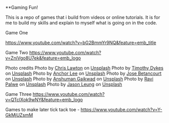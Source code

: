 **Gaming Fun!

This is a repo of games that i build from videos or online tutorials.  It is for me to build my skills and explain to myself what is going on in the code.

Game One

https://www.youtube.com/watch?v=bG2BmmYr9NQ&feature=emb_title

Game Two
https://www.youtube.com/watch?v=ZniVgo8U7ek&feature=emb_logo

Photo credits
    <span>Photo by <a href="https://unsplash.com/@chrislawton?utm_source=unsplash&amp;utm_medium=referral&amp;utm_content=creditCopyText">Chris Lawton</a> on <a href="https://unsplash.com/s/photos/trees?utm_source=unsplash&amp;utm_medium=referral&amp;utm_content=creditCopyText">Unsplash</a></span>
    <span>Photo by <a href="https://unsplash.com/@timothycdykes?utm_source=unsplash&amp;utm_medium=referral&amp;utm_content=creditCopyText">Timothy Dykes</a> on <a href="https://unsplash.com/s/photos/toy?utm_source=unsplash&amp;utm_medium=referral&amp;utm_content=creditCopyText">Unsplash</a></span>
    <span>Photo by <a href="https://unsplash.com/@anchorlee?utm_source=unsplash&amp;utm_medium=referral&amp;utm_content=creditCopyText">Anchor Lee</a> on <a href="https://unsplash.com/s/photos/toy?utm_source=unsplash&amp;utm_medium=referral&amp;utm_content=creditCopyText">Unsplash</a></span>
    <span>Photo by <a href="https://unsplash.com/@joebeta?utm_source=unsplash&amp;utm_medium=referral&amp;utm_content=creditCopyText">Jose Betancourt</a> on <a href="https://unsplash.com/s/photos/toy?utm_source=unsplash&amp;utm_medium=referral&amp;utm_content=creditCopyText">Unsplash</a></span>
    <span>Photo by <a href="https://unsplash.com/@anshu_pix?utm_source=unsplash&amp;utm_medium=referral&amp;utm_content=creditCopyText">Anshuman Gaikwad</a> on <a href="https://unsplash.com/s/photos/toy?utm_source=unsplash&amp;utm_medium=referral&amp;utm_content=creditCopyText">Unsplash</a></span>
    <span>Photo by <a href="https://unsplash.com/@ravipalwe?utm_source=unsplash&amp;utm_medium=referral&amp;utm_content=creditCopyText">Ravi Palwe</a> on <a href="https://unsplash.com/s/photos/toy?utm_source=unsplash&amp;utm_medium=referral&amp;utm_content=creditCopyText">Unsplash</a></span>
    <span>Photo by <a href="https://unsplash.com/@ninjason?utm_source=unsplash&amp;utm_medium=referral&amp;utm_content=creditCopyText">Jason Leung</a> on <a href="https://unsplash.com/s/photos/toy?utm_source=unsplash&amp;utm_medium=referral&amp;utm_content=creditCopyText">Unsplash</a></span>

Game Three
    https://www.youtube.com/watch?v=QTcIXok9wNY&feature=emb_logo


Games to make later
    tick tack toe - https://www.youtube.com/watch?v=Y-GkMjUZsmM
